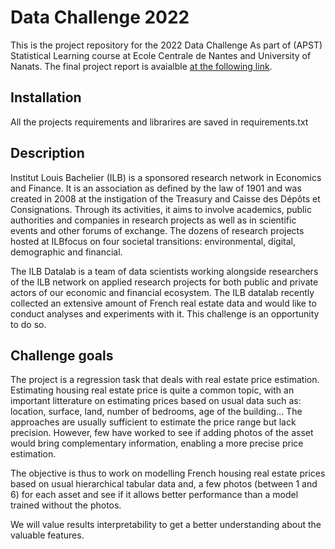 # Data Challenge 2022

This is the project repository for the 2022 Data Challenge As part of (APST) Statistical Learning course at Ecole Centrale de Nantes and University of Nanats. The final project report is avaialble [at the following link]().

##  Installation 
All the projects requirements and librarires are saved in requirements.txt


## Description
Institut Louis Bachelier (ILB) is a sponsored research network in Economics and Finance. It is an association as defined by the law of 1901 and was created in 2008 at the instigation of the Treasury and Caisse des Dépôts et Consignations. Through its activities, it aims to involve academics, public authorities and companies in research projects as well as in scientific events and other forums of exchange. The dozens of research projects hosted at ILBfocus on four societal transitions: environmental, digital, demographic and financial.

The ILB Datalab is a team of data scientists working alongside researchers of the ILB network on applied research projects for both public and private actors of our economic and financial ecosystem. The ILB datalab recently collected an extensive amount of French real estate data and would like to conduct analyses and experiments with it. This challenge is an opportunity to do so.

## Challenge goals

The project is a regression task that deals with real estate price estimation. Estimating housing real estate price is quite a common topic, with an important litterature on estimating prices based on usual data such as: location, surface, land, number of bedrooms, age of the building... The approaches are usually sufficient to estimate the price range but lack precision. However, few have worked to see if adding photos of the asset would bring complementary information, enabling a more precise price estimation.

The objective is thus to work on modelling French housing real estate prices based on usual hierarchical tabular data and, a few photos (between 1 and 6) for each asset and see if it allows better performance than a model trained without the photos.

We will value results interpretability to get a better understanding about the valuable features.